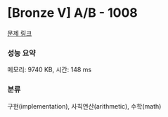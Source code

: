 # [Bronze V] A/B - 1008 

[문제 링크](https://www.acmicpc.net/problem/1008) 

### 성능 요약

메모리: 9740 KB, 시간: 148 ms

### 분류

구현(implementation), 사칙연산(arithmetic), 수학(math)

